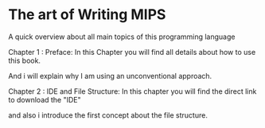 # The art of Writing MIPS
A quick overview about all main topics of this programming language

Chapter 1 : Preface: In this Chapter you will find all details about how to use this book. 

  And i will explain why I am using an unconventional approach. 

Chapter 2 : IDE and File Structure: In this chapter you will find the direct link to download the "IDE" 

  and also i introduce the first concept about the file structure.
